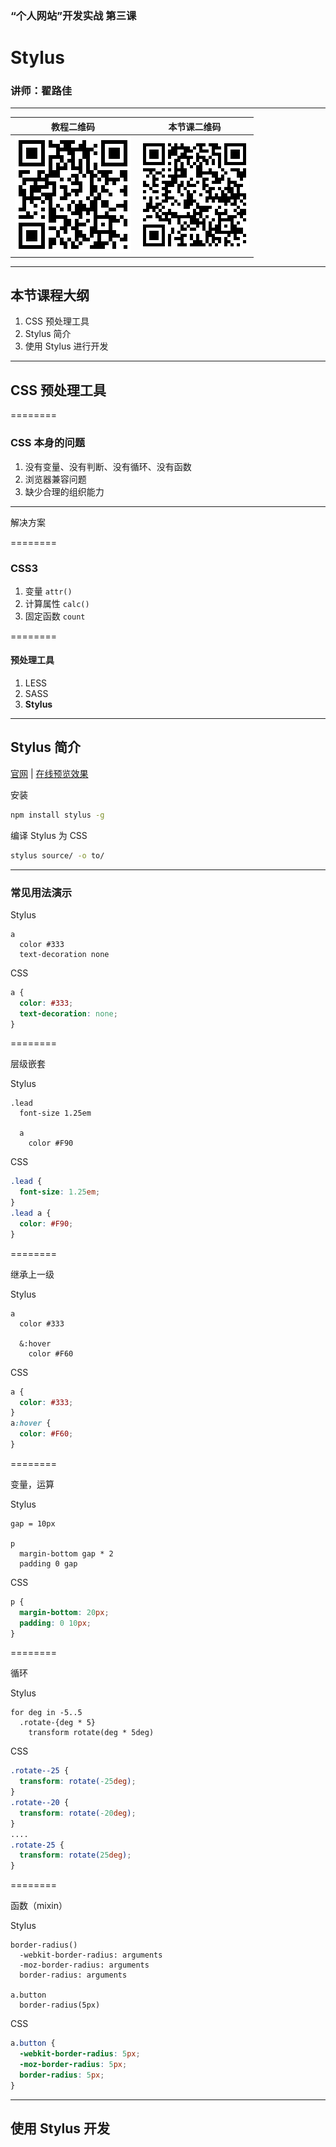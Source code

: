 <!--
title: 第三课：Stylus
description: “个人网站”开发实战》第三课：Stylus。本堂课介绍 CSS 预处理工具：Stylus。CSS 在前端开发中占据非常重要的位置，但是其语言特性又让我们很难进行高效开发。要解决这一难题，需要使用预处理工具。本系列教程选择 Stylus。
keywords: Stylus
thumbnail: http://qiniu.meathill.com/wp-content/uploads/2017/02/20150102_152353504_iOS-768x576.jpg
-->

### “个人网站”开发实战 第三课
# Stylus

### 讲师：翟路佳

--------

| 教程二维码 | 本节课二维码 |
|----|----|
| ![教程网站](../../img/qrcode/home.png) | ![本节课教案](../../img/qrcode/lesson3.png) |
<!-- .element: class="t-a-c" -->

--------

## 本节课程大纲

1. CSS 预处理工具
2. Stylus 简介
3. 使用 Stylus 进行开发

--------

## CSS 预处理工具

========

### CSS 本身的问题

1. 没有变量、没有判断、没有循环、没有函数
2. 浏览器兼容问题
3. 缺少合理的组织能力

--------

解决方案

========

### CSS3

1. 变量 `attr()`
2. 计算属性 `calc()`
3. 固定函数 `count`

========

#### 预处理工具

1. LESS
2. SASS
3. **Stylus**<!-- .element: class="red" -->

--------

## Stylus 简介

[官网](http://stylus-lang.com/) | [在线预览效果](http://stylus-lang.com/try.html)

安装

```bash
npm install stylus -g
```

编译 Stylus 为 CSS
```bash
stylus source/ -o to/
```

--------

### 常见用法演示

Stylus

```stylus
a
  color #333
  text-decoration none
```

CSS

```css
a {
  color: #333;
  text-decoration: none;
}
```

========

层级嵌套

Stylus

```stylus
.lead
  font-size 1.25em

  a
    color #F90
```

CSS

```css
.lead {
  font-size: 1.25em;
}
.lead a {
  color: #F90;
}
```

========

继承上一级

Stylus

```stylus
a
  color #333

  &:hover
    color #F60
```

CSS

```css
a {
  color: #333;
}
a:hover {
  color: #F60;
}
```

========

变量，运算

Stylus

```stylus
gap = 10px

p
  margin-bottom gap * 2
  padding 0 gap
```

CSS

```css
p {
  margin-bottom: 20px;
  padding: 0 10px;
}
```

========

循环

Stylus

```stylus
for deg in -5..5
  .rotate-{deg * 5}
    transform rotate(deg * 5deg)
```

CSS

```css
.rotate--25 {
  transform: rotate(-25deg);
}
.rotate--20 {
  transform: rotate(-20deg);
}
....
.rotate-25 {
  transform: rotate(25deg);
}
```

========

函数（mixin）

Stylus

```stylus
border-radius()
  -webkit-border-radius: arguments
  -moz-border-radius: arguments
  border-radius: arguments

a.button
  border-radius(5px)
```

CSS

```css
a.button {
  -webkit-border-radius: 5px;
  -moz-border-radius: 5px;
  border-radius: 5px;
}
```

--------

## 使用 Stylus 开发